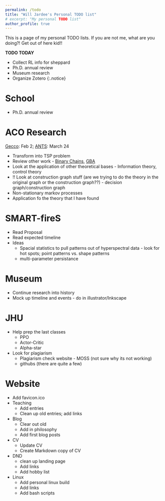 ```yaml
---
permalink: /todo
title: "Will Jardee's Personal TODO list"
# excerpt: "My personal TODO list"
author_profile: true
---
```


This is a page of my personal TODO lists. If you are not me, what are you doing?! Get out of here kid!!

**TODO TODAY**
- Collect RL info for sheppard
- Ph.D. annual review
- Museum research
- Organize Zotero
{:.notice}

# School
- Ph.D. annual review

# ACO Research
[Gecco](https://gecco-2024.sigevo.org/Important-Dates): Feb 2; [ANTS](https://www.uni-konstanz.de/ants-2024/#conference): March 24
- Transform into TSP problem
- Review other work - [Binary Chains](https://link.springer.com/article/10.1007/s11721-012-0074-3), [GBA](https://www.sciencedirect.com/science/article/abs/pii/S0167739X00000443)
- Look at the application of other theoretical bases - Information theory, control theory
- !! Look at construction graph stuff (are we trying to do the theory in the original graph or the construction graph??) - decision graph/construction graph 
- Non-stationary markov processes 
- Application fo the theory that I have found

# SMART-fireS
-  Read Proposal
-  Read expected timeline
-  Ideas
   -  Spacial statistics to pull patterns out of hyperspectral data - look for hot spots; point patterns vs. shape patterns
   -  multi-parameter persistance

# Museum
- Continue research into history
- Mock up timeline and events - do in illustrator/Inkscape

# JHU
- Help prep the last classes
  - PPO
  - Actor-Critic
  - Alpha-star
- Look for plagiarism
  - Plagiarism check website - MOSS (not sure why its not working)
  - githubs (there are quite a few)

# Website
- Add favicon.ico
- Teaching 
  - Add entries
  - Clean up old entries; add links
- Blog
  - Clear out old
  - Add in philosophy
  - Add first blog posts
- CV
  - Update CV
  - Create Markdown copy of CV
- DND
  - clean up landing page
  - Add links
  - Add hobby list
- Linux
  - Add personal linux build
  - Add links
  - Add bash scripts
